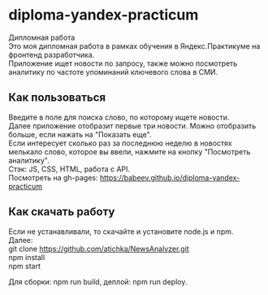 # diploma-yandex-practicum  
Дипломная работа  
Это моя дипломная работа в рамках обучения в Яндекс.Практикуме на фронтенд разработчика.  
Приложение ищет новости по запросу, также можно посмотреть аналитику по частоте упоминаний ключевого слова в СМИ.  

## Как пользоваться  
Введите в поле для поиска слово, по которому ищете новости.  
Далее приложение отобразит первые три новости. Можно отобразить больше, если нажать на "Показать еще".  
Если интересует сколько раз за последнюю неделю в новостях мелькало слово, которое вы ввели, нажмите на кнопку "Посмотреть аналитику".  
Стэк: JS, CSS, HTML, работа с API.  
Посмотреть на gh-pages: https://babeev.github.io/diploma-yandex-practicum  
## Как скачать работу  
Если не устанавливали, то скачайте и установите node.js и npm.  
Далее:  
git clone https://github.com/atichka/NewsAnalyzer.git  
npm install  
npm start  

Для сборки: npm run build, деплой: npm run deploy.  


